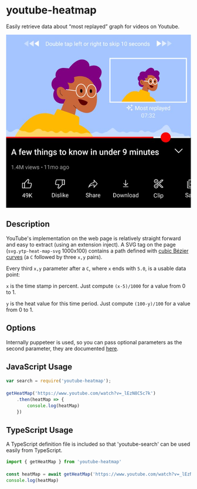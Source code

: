 # youtube-heatmap

Easily retrieve data about “most replayed” graph for videos on Youtube.

![most replayed](most-replayed.png)

## Description

YouTube's implementation on the web page is relatively straight forward and easy to extract (using an extension inject). A SVG tag on the page (`svg.ytp-heat-map-svg` 1000x100) contains a path defined with [cubic Bézier curves](https://developer.mozilla.org/en-US/docs/Web/SVG/Attribute/d#cubic_b%C3%A9zier_curve) (a `C` followed by three `x,y` pairs).

Every third `x,y` parameter after a `C`, where `x` ends with `5.0`, is a usable data point:

`x` is the time stamp in percent. Just compute `(x-5)/1000` for a value from 0 to 1.

`y` is the heat value for this time period. Just compute `(100-y)/100` for a value from 0 to 1.

## Options

Internally puppeteer is used, so you can pass optional parameters as the second parameter, they are documented [here](https://pptr.dev/next/api/puppeteer.waitforselectoroptions).


## JavaScript Usage

```javascript
var search = require('youtube-heatmap');

getHeatMap('https://www.youtube.com/watch?v=_lEzN8C5c7k')
    .then(heatMap => {
        console.log(heatMap)
    })

```

## TypeScript Usage

A TypeScript definition file is included so that 'youtube-search' can be used
easily from TypeScript.

```typescript
import { getHeatMap } from 'youtube-heatmap'

const heatMap = await getHeatMap('https://www.youtube.com/watch?v=_lEzN8C5c7k')
console.log(heatMap)
```
